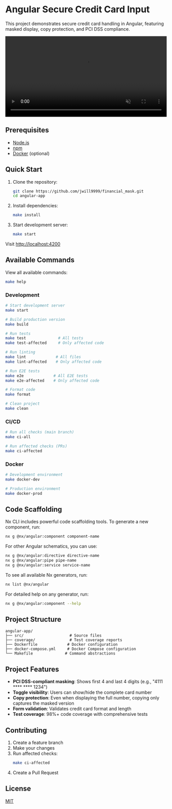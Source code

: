 # Angular Secure Credit Card Input

This project demonstrates secure credit card handling in Angular, featuring masked display, copy protection, and PCI DSS compliance.

<video width="100%" autoplay loop muted playsinline>
  <source src="https://github.com/jwill9999/pan/raw/main/angular-app/public/pan_video.mp4" type="video/mp4">
</video>

<br>


## Prerequisites

- [Node.js](https://nodejs.org/)
- [npm](https://www.npmjs.com/)
- [Docker](https://www.docker.com/) (optional)

## Quick Start

1. Clone the repository:
   ```bash
   git clone https://github.com/jwill9999/financial_mask.git
   cd angular-app
   ```

2. Install dependencies:
   ```bash
   make install
   ```

3. Start development server:
   ```bash
   make start
   ```

Visit [http://localhost:4200](http://localhost:4200)

## Available Commands

View all available commands:
```bash
make help
```

### Development

```bash
# Start development server
make start

# Build production version
make build

# Run tests
make test              # All tests
make test-affected     # Only affected code

# Run linting
make lint             # All files
make lint-affected    # Only affected code

# Run E2E tests
make e2e             # All E2E tests
make e2e-affected    # Only affected code

# Format code
make format

# Clean project
make clean
```

### CI/CD

```bash
# Run all checks (main branch)
make ci-all

# Run affected checks (PRs)
make ci-affected
```

### Docker

```bash
# Development environment
make docker-dev

# Production environment
make docker-prod
```

## Code Scaffolding

Nx CLI includes powerful code scaffolding tools. To generate a new component, run:

```bash
nx g @nx/angular:component component-name
```

For other Angular schematics, you can use:
```bash
nx g @nx/angular:directive directive-name
nx g @nx/angular:pipe pipe-name
nx g @nx/angular:service service-name
```

To see all available Nx generators, run:
```bash
nx list @nx/angular
```

For detailed help on any generator, run:
```bash
nx g @nx/angular:component --help
```

## Project Structure

```
angular-app/
├── src/                    # Source files
├── coverage/               # Test coverage reports
├── Dockerfile             # Docker configuration
├── docker-compose.yml     # Docker Compose configuration
└── Makefile              # Command abstractions
```

## Project Features

- **PCI DSS-compliant masking**: Shows first 4 and last 4 digits (e.g., "4111 **** **** 1234")
- **Toggle visibility**: Users can show/hide the complete card number
- **Copy protection**: Even when displaying the full number, copying only captures the masked version
- **Form validation**: Validates credit card format and length
- **Test coverage**: 98%+ code coverage with comprehensive tests

## Contributing

1. Create a feature branch
2. Make your changes
3. Run affected checks:
   ```bash
   make ci-affected
   ```
4. Create a Pull Request

## License

[MIT](LICENSE)
